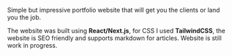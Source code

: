 Simple but impressive portfolio website that will get you the clients or land you the job.

The website was built using **React/Next.js**, for CSS I used **TailwindCSS**, the website is SEO friendly and supports markdown for articles. Website is still work in progress.

